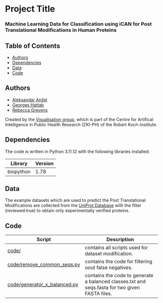 # Project Title
### Machine Learning Data for Classification using iCAN for Post Translational Modifications in Human Proteins

## Table of Contents

- [Authors](https://github.com/rebecca-gc/ptm#authors)
- [Dependencies](https://github.com/rebecca-gc/ptm#dependencies)
- [Data](https://github.com/rebecca-gc/ptm#data)
- [Code](https://github.com/rebecca-gc/ptm#code)

## Authors

- [Aleksandar Anžel](https://github.com/AAnzel)
- [Georges Hattab](https://github.com/ghattab)
- [Rebecca Grevens](https://github.com/rebecca-gc)

Created by the [Visualisation group](https://visualization.group/), which is part of the Centre for Artifical Intelligence in Public Health Research (ZKI-PH) of the Robert Koch-Institute.

## Dependencies
The code is written in Python 3.11.12 with the following libraries installed:

|Library|Version|
|---|---|
|biopython|1.78|

## Data
The example datasets which are used to predict the Post Translational Modifications are collected from the [UniProt Database](https://www.uniprot.org/) with the filter (reviewed:true) to obtain only experimentally verified proteins.

## Code
|Script|Description|
|---|---|
|[code/](./code/)|contains all scripts used for dataset modification.|
|[code/remove_common_seqs.py](./code/remove_common_seqs.py)|contains the code for filtering oout false negatives.|
|[code/generator_x_balanced.py](./code/generator_x_balanced.py)|contains the code to generate a balanced classes.txt and seqs.fasta for two given FASTA files.|
